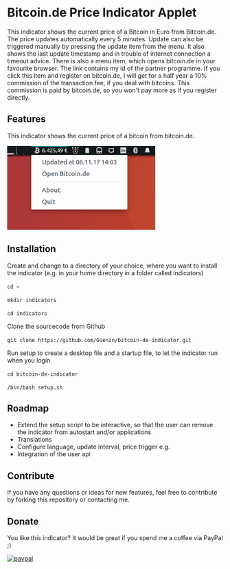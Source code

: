 # Bitcoin.de Price Indicator Applet

This indicator shows the current price of a Bitcoin in Euro from Bitcoin.de. 
The price updates automatically every 5 minutes. Update can also be triggered manually by pressing the update item from the menu. 
It also shows the last update timestamp and  in trouble of internet connection a timeout advice. There is also a menu item,
which opens bitcoin.de in your favourite browser. The link contains my id of the partner programme. If you click this item and 
register on bitcoin.de, I will get for a half year a 10% commission of the transaction fee, if you deal with bitcoins. This commission 
is paid by bitcoin.de, so you won't pay more as if you register directly.  

## Features
This indicator shows the current price of a bitcoin from bitcoin.de.

![Indicator Screenshot](https://raw.githubusercontent.com/Guenzn/bitcoin-de-indicator/master/img/indicator-screenshot.png)


## Installation

Create and change to a directory of your choice, where you want to install the indicator (e.g. in your home directory in a folder called indicators)

`cd ~`

`mkdir indicators`

`cd indicators`

Clone the sourcecode from Github

`git clone https://github.com/Guenzn/bitcoin-de-indicator.git`

Run setup to create a desktop file and a startup file, to let the indicator run when you login

`cd bitcoin-de-indicator`

`/bin/bash setup.sh`


## Roadmap

- Extend the setup script to be interactive, so that the user can remove the indicator from autostart and/or applications
- Translations
- Configure language, update interval, price trigger e.g.
- Integration of the user api


## Contribute

If you have any questions or ideas for new features, feel free to contribute by forking this repository or contacting me. 


## Donate
You like this indicator? It would be great if you spend me a coffee via PayPal ;) 

[![paypal](https://www.paypalobjects.com/en_US/i/btn/btn_donateCC_LG.gif)](https://www.paypal.com/cgi-bin/webscr?cmd=_s-xclick&hosted_button_id=BXP564QB2F27E)
